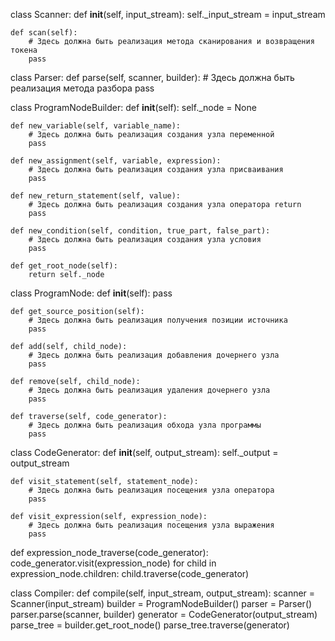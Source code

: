 class Scanner:
    def __init__(self, input_stream):
        self._input_stream = input_stream

    def scan(self):
        # Здесь должна быть реализация метода сканирования и возвращения токена
        pass

class Parser:
    def parse(self, scanner, builder):
        # Здесь должна быть реализация метода разбора
        pass

class ProgramNodeBuilder:
    def __init__(self):
        self._node = None

    def new_variable(self, variable_name):
        # Здесь должна быть реализация создания узла переменной
        pass

    def new_assignment(self, variable, expression):
        # Здесь должна быть реализация создания узла присваивания
        pass

    def new_return_statement(self, value):
        # Здесь должна быть реализация создания узла оператора return
        pass

    def new_condition(self, condition, true_part, false_part):
        # Здесь должна быть реализация создания узла условия
        pass

    def get_root_node(self):
        return self._node

class ProgramNode:
    def __init__(self):
        pass

    def get_source_position(self):
        # Здесь должна быть реализация получения позиции источника
        pass

    def add(self, child_node):
        # Здесь должна быть реализация добавления дочернего узла
        pass

    def remove(self, child_node):
        # Здесь должна быть реализация удаления дочернего узла
        pass

    def traverse(self, code_generator):
        # Здесь должна быть реализация обхода узла программы
        pass

class CodeGenerator:
    def __init__(self, output_stream):
        self._output = output_stream

    def visit_statement(self, statement_node):
        # Здесь должна быть реализация посещения узла оператора
        pass

    def visit_expression(self, expression_node):
        # Здесь должна быть реализация посещения узла выражения
        pass

def expression_node_traverse(code_generator):
    code_generator.visit(expression_node)
    for child in expression_node.children:
        child.traverse(code_generator)

class Compiler:
    def compile(self, input_stream, output_stream):
        scanner = Scanner(input_stream)
        builder = ProgramNodeBuilder()
        parser = Parser()
        parser.parse(scanner, builder)
        generator = CodeGenerator(output_stream)
        parse_tree = builder.get_root_node()
        parse_tree.traverse(generator)
